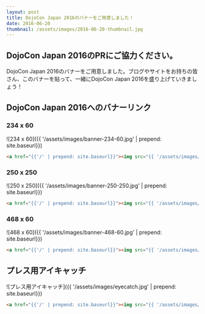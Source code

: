 ```yaml
---
layout: post
title: DojoCon Japan 2016のバナーをご用意しました！
date: 2016-06-20
thumbnail: /assets/images/2016-06-20-thumbnail.jpg
---
```

## DojoCon Japan 2016のPRにご協力ください。
DojoCon Japan 2016のバナーをご用意しました。ブログやサイトをお持ちの皆さん、このバナーを貼って、一緒にDojoCon Japan 2016を盛り上げていきましょう！

## DojoCon Japan 2016へのバナーリンク

### 234 x 60
![234 x 60]({{ '/assets/images/banner-234-60.jpg' | prepend: site.baseurl}})

```html
<a href="{{'/' | prepend: site.baseurl}}"><img src="{{ '/assets/images/banner-234-60.jpg' | prepend: site.baseurl}}" alt="DojoCon Japan 2016"></a>
```

### 250 x 250
![250 x 250]({{ '/assets/images/banner-250-250.jpg' | prepend: site.baseurl}})

```html
<a href="{{'/' | prepend: site.baseurl}}"><img src="{{ '/assets/images/banner-250-250.jpg' | prepend: site.baseurl}}" alt="DojoCon Japan 2016"></a>
```

### 468 x 60
![468 x 60]({{ '/assets/images/banner-468-60.jpg' | prepend: site.baseurl}})

```html
<a href="{{'/' | prepend: site.baseurl}}"><img src="{{ '/assets/images/banner-468-60.jpg' | prepend: site.baseurl}}" alt="DojoCon Japan 2016"></a>
```

## プレス用アイキャッチ
![プレス用アイキャッチ]({{ '/assets/images/eyecatch.jpg' | prepend: site.baseurl}})

```html
<a href="{{'/' | prepend: site.baseurl}}"><img src="{{ '/assets/images/eyecatch.jpg' | prepend: site.baseurl}}" alt="DojoCon Japan 2016"></a>
```
